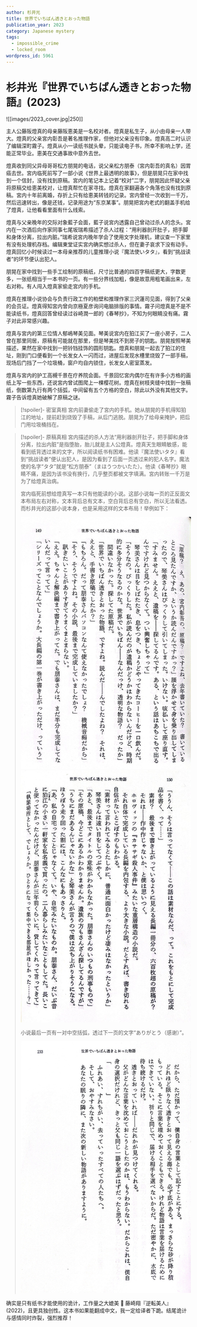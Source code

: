 ```yaml
---
author: 杉井光
title: 世界でいちばん透きとおった物語
publication_year: 2023
category: Japanese mystery
tags:
  - impossible_crime
  - locked_room
wordpress_id: 5961
---
```


# 杉井光『世界でいちばん透きとおった物語』(2023)

![[images/2023_cover.jpg|250]]

主人公藤阪燈真的母亲藤阪恵美是一名校对者。燈真是私生子，从小由母亲一人带大。燈真的父亲宮内彰吾是著名推理作家，但他对父亲没有印象。燈真高二时认识了编辑深町霧子。燈真从小一读纸书就头晕，只能读电子书，所幸不影响上学，还能正常毕业。恵美在交通事故中意外去世。

燈真收到同父异母哥哥松方朋晃的电话，说父亲松方朋泰（宮内彰吾的真名）因胃癌去世。宮内临死前写了一部小说《世界上最透明的故事》，但是朋晃只在家中找到一个信封，没有找到原稿。宮内的笔记本上记着“校对”二字，朋晃因此怀疑父亲将原稿交给恵美校对，让燈真帮忙在家寻找。燈真在家翻遍各个角落也没有找到原稿。宮内十年前离婚，存折上只有给恵美转钱的记录。宮内曾经一次收到一千万，然后迅速转出，像是还钱，记录用途为“东京某事”。朋晃把宮内老式的翻盖手机给了燈真，让他看看里面有什么线索。

燈真与父亲晚年的交际对象藍子会面，藍子说宮内透露自己曾动过杀人的念头。宮内在一次酒后向作家同事七尾坂瑞希描述了杀人过程：“用利器剖开肚子，把手脚和身体分离，拉出内脏。”瑞希说宮内晚年学会了使用文字处理机，建议查一下家里有没有处理机存档。编辑東堂证实宮内确实想过杀人，但在妻子哀求下没有动手。燈真回忆小时候读过一本母亲推荐的儿童推理小说『魔法使いタタ』，看到“挑战读者”的环节便认出犯人。

朋晃在家中找到一些手工绘制的原稿纸，尺寸比普通的四百字稿纸更大，字数更多，一张纸相当于一本书的一页。有一些分界线加粗，像是故意用粗笔画出来，左右对称。有人闯入燈真家偷走宮内的手机。

燈真在推理小说协会与负责行政工作的粕壁和推理作家三沢蓮司见面，得到了父亲的会员证。燈真得知宮内曾向京極夏彦询问电脑排版的事情。霧子问燈真是不是不能读纸书，燈真回答曾经读过谷崎潤一郎的《春琴抄》，不知为何眼睛没有痛。霧子对此非常感兴趣。

燈真与宮内的第三位情人郁嶋琴美见面。琴美说宮内在狛江买了一座小房子，二人曾在那里同居，原稿有可能就在那里，但是琴美找不到房子的钥匙。朋晃按照琴美描述，果然在家中找到一把铃铛挂饰的圆形钥匙。燈真和朋晃一起去了狛江的住址，刚到门口便看到一个长发女人一闪而过，进屋后发现水槽里烧毁了一部手稿，现场后门挡了一个垃圾桶，窗户均自内锁住，长发女人密室蒸发。

燈真与宮内的护工高槻千景在疗养院会面。千景回忆宮内偶尔在有许多小方格的画纸上写一些东西，还说宮内曾试图爬上一棵樱花树。燈真在树枝夹缝中找到一张稿纸，倒数第九行有两个括弧，中间留有五个方格的空白，除此以外没有其他文字。霧子告诉燈真她破解了原稿之谜。

> [!spoiler]- 密室真相
> 宮内前妻偷走了宮内的手机。她从朋晃的手机得知狛江的地址，提前赶到烧毁了手稿，从后门逃脱。朋晃为了给母亲掩护，把后门用垃圾桶挡在。

> [!spoiler]- 原稿真相
> 宮内描述的杀人方法“用利器剖开肚子，把手脚和身体分离，拉出内脏”是指堕胎，胎儿就是主人公燈真。燈真天生眼睛敏感，能看到纸背透过来的文字，所以阅读纸书有困难。他读『魔法使いタタ』看到“挑战读者”便认出犯人，是因为看到了后面一页透过来的犯人名字。魔法使的名字“タタ”就是“松方朋泰”（まほうつかいたた）。他读《春琴抄》眼睛不痛，是因为该书没有换行，几乎整页都被文字填满。宮内转账一千万是为了给燈真治病。
> 
> 宮内临死前想给燈真写一本只有他能读的小说。这部小说每一页的正反面文本布局左右对称，文本背后总有文本，空白背后总有空白，所以无法看透。而杉井光的这部小说本身，也是采用这样的文本布局！举例如下：
> 
> <img src=images/2023_page_a.jpg width=475/>
> <img src=images/2023_page_b.jpg width=475/>
> 
> 小说最后一页有一对中空括弧，透过下一页的文字“ありがとう（感谢）”。
> 
> <img src=images/2023_last_page.jpg width=475/>

确实是只有纸书才能使用的诡计，工作量之大媲美 📖 藤崎翔『逆転美人』(2022)，且更具独创性。这本书如果能翻成中文，我一定给译者下跪。结尾诡计与感情同时炸裂，强烈推荐！